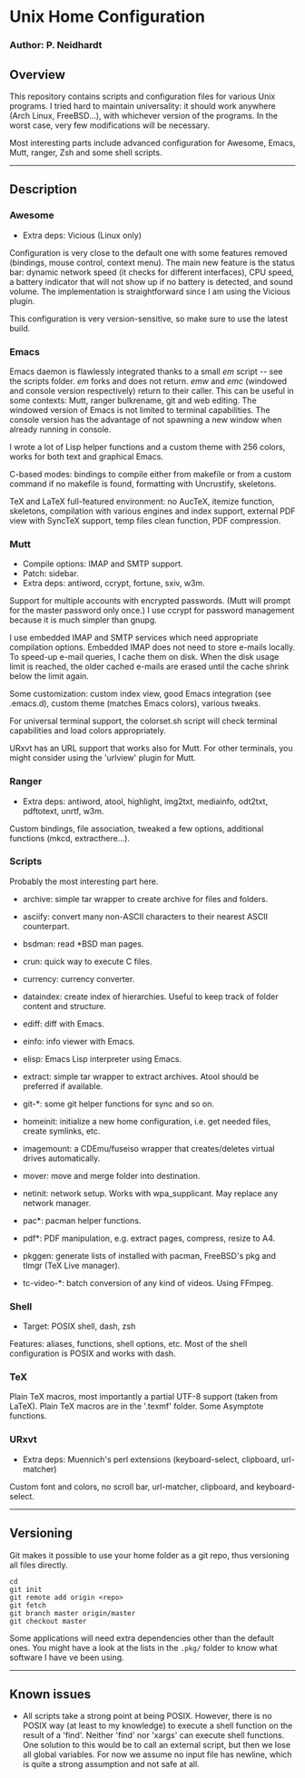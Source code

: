 # Unix Home Configuration
### Author: P. Neidhardt

## Overview

This repository contains scripts and configuration files for various Unix
programs. I tried hard to maintain universality: it should work anywhere (Arch
Linux, FreeBSD...), with whichever version of the programs. In the worst case,
very few modifications will be necessary.

Most interesting parts include advanced configuration for Awesome, Emacs, Mutt,
ranger, Zsh and some shell scripts.

--------------------------------------------------------------------------------
## Description

### Awesome

* Extra deps: Vicious (Linux only)

Configuration is very close to the default one with some features removed
(bindings, mouse control, context menu). The main new feature is the status bar:
dynamic network speed (it checks for different interfaces), CPU speed, a battery
indicator that will not show up if no battery is detected, and sound volume. The
implementation is straightforward since I am using the Vicious plugin.

This configuration is very version-sensitive, so make sure to use the latest
build.

### Emacs

Emacs daemon is flawlessly integrated thanks to a small _em_ script -- see the
scripts folder. _em_ forks and does not return. _emw_ and _emc_ (windowed and
console version respectively) return to their caller. This can be useful in some
contexts: Mutt, ranger bulkrename, git and web editing. The windowed version of
Emacs is not limited to terminal capabilities. The console version has the
advantage of not spawning a new window when already running in console.

I wrote a lot of Lisp helper functions and a custom theme with 256 colors, works
for both text and graphical Emacs.

C-based modes: bindings to compile either from makefile or from a custom command
if no makefile is found, formatting with Uncrustify, skeletons.

TeX and LaTeX full-featured environment: no AucTeX, itemize function, skeletons,
compilation with various engines and index support, external PDF view with
SyncTeX support, temp files clean function, PDF compression.

### Mutt

* Compile options: IMAP and SMTP support.
* Patch: sidebar.
* Extra deps: antiword, ccrypt, fortune, sxiv, w3m.

Support for multiple accounts with encrypted passwords. (Mutt will prompt for
the master password only once.) I use ccrypt for password management because it
is much simpler than gnupg.

I use embedded IMAP and SMTP services which need appropriate compilation
options. Embedded IMAP does not need to store e-mails locally. To speed-up
e-mail queries, I cache them on disk. When the disk usage limit is reached, the
older cached e-mails are erased until the cache shrink below the limit again.

Some customization: custom index view, good Emacs integration (see .emacs.d),
custom theme (matches Emacs colors), various tweaks.

For universal terminal support, the colorset.sh script will check terminal
capabilities and load colors appropriately.

URxvt has an URL support that works also for Mutt. For other terminals, you
might consider using the 'urlview' plugin for Mutt.

### Ranger

* Extra deps: antiword, atool, highlight, img2txt, mediainfo, odt2txt, pdftotext,
unrtf, w3m.

Custom bindings, file association, tweaked a few options, additional functions
(mkcd, extracthere...).

### Scripts

Probably the most interesting part here.

* archive: simple tar wrapper to create archive for files and folders.

* asciify: convert many non-ASCII characters to their nearest ASCII counterpart.

* bsdman: read *BSD man pages.

* crun: quick way to execute C files.

* currency: currency converter.

* dataindex: create index of hierarchies. Useful to keep track of folder content
  and structure.

* ediff: diff with Emacs.

* einfo: info viewer with Emacs.

* elisp: Emacs Lisp interpreter using Emacs.

* extract: simple tar wrapper to extract archives. Atool should be preferred if
  available.

* git-*: some git helper functions for sync and so on.

* homeinit: initialize a new home configuration, i.e. get needed files, create
  symlinks, etc.

* imagemount: a CDEmu/fuseiso wrapper that creates/deletes virtual drives
  automatically.

* mover: move and merge folder into destination.

* netinit: network setup. Works with wpa_supplicant. May replace any network
  manager.

* pac*: pacman helper functions.

* pdf*: PDF manipulation, e.g. extract pages, compress, resize to A4.

* pkggen: generate lists of installed with pacman, FreeBSD's pkg and tlmgr (TeX
  Live manager).

* tc-video-*: batch conversion of any kind of videos. Using FFmpeg.

### Shell

* Target: POSIX shell, dash, zsh

Features: aliases, functions, shell options, etc.
Most of the shell configuration is POSIX and works with dash.

### TeX

Plain TeX macros, most importantly a partial UTF-8 support (taken from LaTeX).
Plain TeX macros are in the '.texmf' folder. Some Asymptote functions.

### URxvt

* Extra deps: Muennich's perl extensions (keyboard-select, clipboard, url-matcher)

Custom font and colors, no scroll bar, url-matcher, clipboard, and
keyboard-select.

--------------------------------------------------------------------------------
## Versioning

Git makes it possible to use your home folder as a git repo, thus versioning
all files directly.

	cd
	git init
	git remote add origin <repo>
	git fetch
	git branch master origin/master
	git checkout master

Some applications will need extra dependencies other than the default ones. You
might have a look at the lists in the `.pkg/` folder to know what software I
have ve been using.

--------------------------------------------------------------------------------
## Known issues

* All scripts take a strong point at being POSIX. However, there is no POSIX way
  (at least to my knowledge) to execute a shell function on the result of a
  'find'. Neither 'find' nor 'xargs' can execute shell functions. One solution
  to this would be to call an external script, but then we lose all global
  variables.  For now we assume no input file has newline, which is quite a
  strong assumption and not safe at all.
